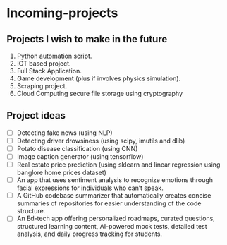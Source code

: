 # Incoming-projects

## Projects I wish to make in the future
1. Python automation script.
1. IOT based project.
1. Full Stack Application.
1. Game development (plus if involves physics simulation).
1. Scraping project.
1. Cloud Computing secure file storage using cryptography

## Project ideas
- [ ] Detecting fake news (using NLP)
- [ ] Detecting driver drowsiness (using scipy, imutils and dlib)
- [ ] Potato disease classification (using CNN)
- [ ] Image caption generator (using tensorflow)
- [ ] Real estate price prediction (using sklearn and linear regression using banglore home prices dataset)
- [ ] An app that uses sentiment analysis to recognize emotions through facial expressions for individuals who can’t speak.
- [ ] A GitHub codebase summarizer that automatically creates concise summaries of repositories for easier understanding of the code structure.
- [ ] An Ed-tech app offering personalized roadmaps, curated questions, structured learning content, AI-powered mock tests, detailed test analysis, and daily progress tracking for students.
